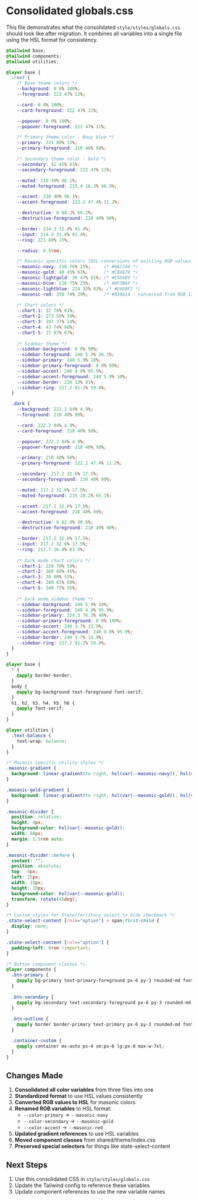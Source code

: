 # Consolidated globals.css

This file demonstrates what the consolidated `style/styles/globals.css` should look like after migration. 
It combines all variables into a single file using the HSL format for consistency.

```css
@tailwind base;
@tailwind components;
@tailwind utilities;

@layer base {
  :root {
    /* Base theme colors */
    --background: 0 0% 100%;
    --foreground: 222 47% 11%;

    --card: 0 0% 100%;
    --card-foreground: 222 47% 11%;

    --popover: 0 0% 100%;
    --popover-foreground: 222 47% 11%;

    /* Primary theme color - Navy blue */
    --primary: 221 80% 15%;
    --primary-foreground: 210 40% 98%;

    /* Secondary theme color - Gold */
    --secondary: 42 45% 61%;
    --secondary-foreground: 222 47% 11%;

    --muted: 210 40% 96.1%;
    --muted-foreground: 215.4 16.3% 46.9%;

    --accent: 210 40% 96.1%;
    --accent-foreground: 222.2 47.4% 11.2%;

    --destructive: 0 84.2% 60.2%;
    --destructive-foreground: 210 40% 98%;

    --border: 214.3 31.8% 91.4%;
    --input: 214.3 31.8% 91.4%;
    --ring: 221 80% 15%;

    --radius: 0.5rem;

    /* Masonic specific colors (HSL conversions of existing RGB values) */
    --masonic-navy: 218 76% 15%;     /* #0A2240 */
    --masonic-gold: 40 45% 61%;      /* #C8A870 */
    --masonic-lightgold: 39 47% 81%; /* #E5D6B9 */
    --masonic-blue: 216 75% 25%;     /* #0F3B6F */
    --masonic-lightblue: 214 35% 93%; /* #E6EBF2 */
    --masonic-red: 350 74% 29%;      /* #830A14 - converted from RGB 130,20,30 */
    
    /* Chart colors */
    --chart-1: 12 76% 61%;
    --chart-2: 173 58% 39%;
    --chart-3: 197 37% 24%;
    --chart-4: 43 74% 66%;
    --chart-5: 27 87% 67%;
    
    /* Sidebar theme */
    --sidebar-background: 0 0% 98%;
    --sidebar-foreground: 240 5.3% 26.1%;
    --sidebar-primary: 240 5.9% 10%;
    --sidebar-primary-foreground: 0 0% 98%;
    --sidebar-accent: 240 4.8% 95.9%;
    --sidebar-accent-foreground: 240 5.9% 10%;
    --sidebar-border: 220 13% 91%;
    --sidebar-ring: 217.2 91.2% 59.8%;
  }

  .dark {
    --background: 222.2 84% 4.9%;
    --foreground: 210 40% 98%;

    --card: 222.2 84% 4.9%;
    --card-foreground: 210 40% 98%;

    --popover: 222.2 84% 4.9%;
    --popover-foreground: 210 40% 98%;

    --primary: 210 40% 98%;
    --primary-foreground: 222.2 47.4% 11.2%;

    --secondary: 217.2 32.6% 17.5%;
    --secondary-foreground: 210 40% 98%;

    --muted: 217.2 32.6% 17.5%;
    --muted-foreground: 215 20.2% 65.1%;

    --accent: 217.2 32.6% 17.5%;
    --accent-foreground: 210 40% 98%;

    --destructive: 0 62.8% 30.6%;
    --destructive-foreground: 210 40% 98%;

    --border: 217.2 32.6% 17.5%;
    --input: 217.2 32.6% 17.5%;
    --ring: 212.7 26.8% 83.9%;
    
    /* Dark mode chart colors */
    --chart-1: 220 70% 50%;
    --chart-2: 160 60% 45%;
    --chart-3: 30 80% 55%;
    --chart-4: 280 65% 60%;
    --chart-5: 340 75% 55%;
    
    /* Dark mode sidebar theme */
    --sidebar-background: 240 5.9% 10%;
    --sidebar-foreground: 240 4.8% 95.9%;
    --sidebar-primary: 224.3 76.3% 48%;
    --sidebar-primary-foreground: 0 0% 100%;
    --sidebar-accent: 240 3.7% 15.9%;
    --sidebar-accent-foreground: 240 4.8% 95.9%;
    --sidebar-border: 240 3.7% 15.9%;
    --sidebar-ring: 217.2 91.2% 59.8%;
  }
}

@layer base {
  * {
    @apply border-border;
  }
  body {
    @apply bg-background text-foreground font-serif;
  }
  h1, h2, h3, h4, h5, h6 {
    @apply font-serif;
  }
}

@layer utilities {
  .text-balance {
    text-wrap: balance;
  }
}

/* Masonic-specific utility styles */
.masonic-gradient {
  background: linear-gradient(to right, hsl(var(--masonic-navy)), hsl(var(--masonic-blue)));
}

.masonic-gold-gradient {
  background: linear-gradient(to right, hsl(var(--masonic-gold)), hsl(var(--masonic-lightgold)));
}

.masonic-divider {
  position: relative;
  height: 4px;
  background-color: hsl(var(--masonic-gold));
  width: 80px;
  margin: 1.5rem auto;
}

.masonic-divider::before {
  content: "";
  position: absolute;
  top: -4px;
  left: 35px;
  width: 10px;
  height: 10px;
  background-color: hsl(var(--masonic-gold));
  transform: rotate(45deg);
}

/* Custom styles for State/Territory select to hide checkmark */
.state-select-content [role="option"] > span:first-child {
  display: none;
}

.state-select-content [role="option"] {
  padding-left: 0rem !important;
}

/* Button component classes */
@layer components {
  .btn-primary {
    @apply bg-primary text-primary-foreground px-6 py-3 rounded-md font-medium hover:bg-primary/90 transition-colors;
  }
  
  .btn-secondary {
    @apply bg-secondary text-secondary-foreground px-6 py-3 rounded-md font-medium hover:bg-secondary/90 transition-colors;
  }
  
  .btn-outline {
    @apply border border-primary text-primary px-6 py-3 rounded-md font-medium hover:bg-primary/10 transition-colors;
  }

  .container-custom {
    @apply container mx-auto px-4 sm:px-6 lg:px-8 max-w-7xl;
  }
}
```

## Changes Made

1. **Consolidated all color variables** from three files into one
2. **Standardized format** to use HSL values consistently
3. **Converted RGB values to HSL** for masonic colors
4. **Renamed RGB variables** to HSL format:
   - `--color-primary` → `--masonic-navy`
   - `--color-secondary` → `--masonic-gold`
   - `--color-accent` → `--masonic-red`
5. **Updated gradient references** to use HSL variables
6. **Moved component classes** from shared/theme/index.css
7. **Preserved special selectors** for things like state-select-content

## Next Steps

1. Use this consolidated CSS in `style/styles/globals.css`
2. Update the Tailwind config to reference these variables
3. Update component references to use the new variable names